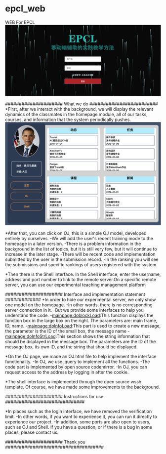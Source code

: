 # epcl_web
WEB For EPCL
![image](https://github.com/fuermowei/epcl_web/blob/master/images/index.png)

#####################   	 What we do     #########################
*First, after we interact with the background, we will display the relevant dynamics of the classmates in the homepage module, all of our tasks, courses, and information that the system periodically pushes.
![image](https://github.com/fuermowei/epcl_web/blob/master/images/mainpage.png)

*After that, you can click on OJ, this is a simple OJ model, developed entirely by ourselves.
-We will add the user's recent training mode to the homepage in a later version.
-There is a problem information in the background in the list of topics, but it is still very few, but it will continue to increase in the later stage.
-There will be recent code and implementation submitted by the user in the submission record.
-In the ranking you will see the submissions and specific rankings of users registered with the system.

*Then there is the Shell interface. In the Shell interface, enter the username, address and port number to link to the remote server.On a specific remote server, you can use our experimental teaching management platform

#####################   Interface and implementation statement    #############
*In order to hide our experimental server, we only show one model on the homepage.
-In other words, there is no corresponding server connection in it.
-But we provide some interfaces to help you understand the code.
-<mainpage:doblockLoad>:This function displays the function box in the large box on the right. The parameters are: main frame, ID, name.
-<mainpage:doInfoLoad>:This part is used to create a new message, the parameter is the ID of the small box, the message name
-<mainpage:doInfoStrLoad>:This section shows the string information that should be displayed in the message box. The parameters are the ID of the message box, its own ID, and the string that should be displayed.

*On the OJ page, we made an OJ.html file to help implement the interface functionality.
-In OJ, we use jquery to implement all the functions.
-The code part is implemented by open source codemirror.
-In OJ, you can request access to the address by logging in after the cookie.

*The shell interface is implemented through the open source wssh template. Of course, we have made some improvements to the background.

#####################	Instructions for use #############################

*In places such as the login interface, we have removed the verification limit.
-In other words, if you want to experience it, you can run it directly to experience our project.
-In addition, some ports are also open to users, such as OJ and Shell. If you have a question, or if there is a bug in some places, please contact us.

#####################   Thank you ####################################
